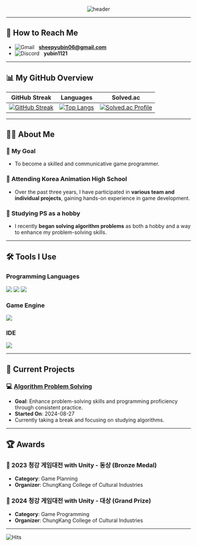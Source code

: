 <div style="text-align: center;">

  <!--Header-->
  ![header](https://capsule-render.vercel.app/api?type=venom&&color=auto&height=300&section=header&text=Yubin's%20Github&fontSize=60)

</div>

---

## 📧 How to Reach Me 
- ![Gmail](https://img.shields.io/badge/Gmail-D14836?style=flat-square&logo=gmail&logoColor=white)&nbsp;&nbsp;&nbsp;**sheepyubin06@gmail.com**
- ![Discord](https://img.shields.io/badge/Discord-5865F2?style=flat-square&logo=discord&logoColor=white)&nbsp;&nbsp;&nbsp;**yubin1121**

---

## 📊 My GitHub Overview
| GitHub Streak | Languages | Solved.ac |
|---------------|-----------|-----------|
| [![GitHub Streak](https://streak-stats.demolab.com/?user=FRIDAYFREEBIE)](https://git.io/streak-stats) | [![Top Langs](https://github-readme-stats.vercel.app/api/top-langs/?username=FRIDAYFREEBIE&layout=compact&langs_count=6&cache_seconds=600)](https://github.com/anuraghazra/github-readme-stats) | [![Solved.ac Profile](http://mazassumnida.wtf/api/v2/generate_badge?boj=fridayfreebie)](https://solved.ac/fridayfreebie) |

---

## 🙋‍♂️ **About Me**
### 🎯 **My Goal**  
- To become a skilled and communicative game programmer.

### 🏫 Attending **Korea Animation High School**  
- Over the past three years, I have participated in **various team and individual projects**, gaining hands-on experience in game development.  

### 🧠 Studying **PS as a hobby**  
- I recently **began solving algorithm problems** as both a hobby and a way to enhance my problem-solving skills.  

---

## 🛠️ Tools I Use

### Programming Languages
<img src="https://img.shields.io/badge/C%23-239120?style=for-the-badge&logo=c-sharp&logoColor=white"/>
<img src="https://img.shields.io/badge/C%2B%2B-00599C?style=for-the-badge&logo=c%2B%2B&logoColor=white"/>
<img src="https://img.shields.io/badge/MySQL-00000F?style=for-the-badge&logo=mysql&logoColor=white"/>

### Game Engine
<img src="https://img.shields.io/badge/Unity-100000?style=for-the-badge&logo=unity&logoColor=white"/>

### IDE
<img src="https://img.shields.io/badge/Visual_Studio_Code-0078D4?style=for-the-badge&logo=visual%20studio%20code&logoColor=white"/>

---

## 🚀 Current Projects

### 💻 [Algorithm Problem Solving](https://github.com/FRIDAYFREEBIE/Algorithm)
- **Goal**: Enhance problem-solving skills and programming proficiency through consistent practice.  
- **Started On**: 2024-08-27  
- Currently taking a break and focusing on studying algorithms.

---

## 🏆 Awards
### 🥉 2023 청강 게임대전 with Unity - 동상 (Bronze Medal)
- **Category**: Game Planning  
- **Organizer**: ChungKang College of Cultural Industries  

### 🥇 2024 청강 게임대전 with Unity - 대상 (Grand Prize)
- **Category**: Game Programming  
- **Organizer**: ChungKang College of Cultural Industries  

---

![Hits](https://hits.seeyoufarm.com/api/count/incr/badge.svg?url=https%3A%2F%2Fgithub.com%2FFRIDAYFREEBIE&count_bg=%2379C83D&title_bg=%23555555&icon=github.svg&icon_color=%23E7E7E7&title=visitors&edge_flat=false)
